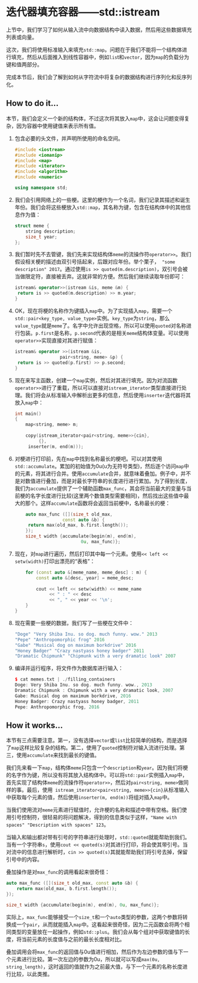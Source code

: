 # 迭代器填充容器——std::istream

上节中，我们学习了如何从输入流中向数据结构中读入数据，然后用这些数据填充列表或向量。

这次，我们将使用标准输入来填充`std::map`。问题在于我们不能将一个结构体进行填充，然后从后面推入到线性容器中，例如`lis`t和`vector`，因为`map`的负载分为键和值两部分。

完成本节后，我们会了解到如何从字符流中将复杂的数据结构进行序列化和反序列化。

## How to do it...

本节，我们会定义一个新的结构体，不过这次将其放入`map`中，这会让问题变得复杂，因为容器中使用键值来表示所有值。

1. 包含必要的头文件，并声明所使用的命名空间。

   ```c++
   #include <iostream>
   #include <iomanip>
   #include <map>
   #include <iterator>
   #include <algorithm>
   #include <numeric>
   
   using namespace std;
   ```

2. 我们会引用网络上的一些梗。这里的梗作为一个名词，我们记录其描述和诞生年份。我们会将这些梗放入`std::map`，其名称为键，包含在结构体中的其他信息作为值：

   ```c++
   struct meme {
       string description;
       size_t year;
   };
   ```

3. 我们暂时先不去管键，我们先来实现结构体`meme`的流操作符`operator>>`。我们假设相关梗的描述由双引号括起来，后跟对应年份。举个栗子，` "some description" 2017`。通过使用`is >> quoted(m.description)`，双引号会被当做限定符，直接被丢弃。这就非常的方便。然后我们继续读取年份即可：

   ```c++
   istream& operator>>(istream &is, meme &m) {
   	return is >> quoted(m.description) >> m.year;
   }
   ```

4. OK，现在将梗的名称作为键插入`map`中。为了实现插入`map`，需要一个`std::pair<key_type, value_type>`实例。`key_type`为`string`，那么`value_type`就是`meme`了。名字中允许出现空格，所以可以使用`quoted`对名称进行包装。`p.first`是名称，`p.second`代表的是相关`meme`结构体变量。可以使用`operator>>`实现直接对其进行赋值：

   ```c++
   istream& operator >>(istream &is,
   				    pair<string, meme> &p) {
   	return is >> quoted(p.first) >> p.second;
   }
   ```

5. 现在来写主函数，创建一个`map`实例，然后对其进行填充。因为对流函数`operator>>`进行了重载，所以可以直接对`istream_iterator`类型直接进行处理。我们将会从标准输入中解析出更多的信息，然后使用`inserter`迭代器将其放入`map`中：

   ```c++
   int main()
   {
       map<string, meme> m;
       
       copy(istream_iterator<pair<string, meme>>{cin},
      		{},
       	inserter(m, end(m))); 
   ```

6. 对梗进行打印前，先在`map`中找到名称最长的梗吧。可以对其使用`std::accumulate`。累加的初始值为0u(u为无符号类型)，然后逐个访问`map`中的元素，将其进行合并。使用`accumulate`合并，就意味着叠加。例子中，并不是对数值进行叠加，而是对最长字符串的长度进行进行累加。为了得到长度，我们为`accumulate`提供了一个辅助函数`max_func`，其会将当前最大的变量与当前梗的名字长度进行比较(这里两个数值类型需要相同)，然后找出这些值中最大的那个。这样`accumulate`函数将会返回当前梗中，名称最长的梗：

   ```c++
       auto max_func ([](size_t old_max,
       				 const auto &b) {
       	return max(old_max, b.first.length());
       });
       size_t width {accumulate(begin(m), end(m),
       					    0u, max_func)};
   ```

7. 现在，对`map`进行遍历，然后打印其中每一个元素。使用`<< left << setw(width)`打印出漂亮的“表格”：

   ```c++
       for (const auto &[meme_name, meme_desc] : m) {
           const auto &[desc, year] = meme_desc;
           
           cout << left << setw(width) << meme_name
                << " : " << desc
                << ", " << year << '\n';
       }
   }
   ```

8. 现在需要一些梗的数据，我们写了一些梗在文件中：

   ```c++
   "Doge" "Very Shiba Inu. so dog. much funny. wow." 2013
   "Pepe" "Anthropomorphic frog" 2016
   "Gabe" "Musical dog on maximum borkdrive" 2016
   "Honey Badger" "Crazy nastyass honey badger" 2011
   "Dramatic Chipmunk" "Chipmunk with a very dramatic look" 2007
   ```

9. 编译并运行程序，将文件作为数据库进行输入：

   ```c++
   $ cat memes.txt | ./filling_containers
   Doge: Very Shiba Inu. so dog. much funny. wow., 2013
   Dramatic Chipmunk : Chipmunk with a very dramatic look, 2007
   Gabe: Musical dog on maximum borkdrive, 2016
   Honey Badger: Crazy nastyass honey badger, 2011
   Pepe: Anthropomorphic frog, 2016
   ```

## How it works...

本节有三点需要注意。第一，没有选择`vector`或`list`比较简单的结构，而是选择了`map`这样比较复杂的结构。第二，使用了`quoted`控制符对输入流进行处理。第三，使用`accumulate`来找到最长的键值。

我们先来看一下`map`，结构体`meme`只包含一个`description`和`year`。因为我们将梗的名字作为键，所以没有将其放入结构体中。可以将`std::pair`实例插入`map`中，首先实现了结构体`meme`的流操作符`operator>>`，然后对`pair<string, meme>`做同样的事。最后，使用` istream_iterator<pair<string, meme>>{cin}`从标准输入中获取每个元素的值，然后使用` inserter(m, end(m)) `将组对插入`map`中。

当我们使用流对`meme`元素进行赋值时，允许梗的名称和描述中带有空格。我们使用引号控制符，很轻易的将问题解决，得到的信息类似于这样，`"Name with spaces" "Description with spaces" 123`。

当输入和输出都对带有引号的字符串进行处理时，`std::quoted`就能帮助到我们。当有一个字符串`s`，使用`cout << quoted(s)`对其进行打印，将会使其带引号。当对流中的信息进行解析时，`cin >> quoted(s)`其就能帮助我们将引号去掉，保留引号中的内容。

叠加操作是对`max_func`的调用看起来很奇怪：

```c++
auto max_func ([](size_t old_max, const auto &b) {
	return max(old_max, b.first.length());
});

size_t width {accumulate(begin(m), end(m), 0u, max_func)};
```

实际上，`max_func`能够接受一个`size_t`和一个`auto`类型的参数，这两个参数将转换成一个`pair`，从而就能插入`map`中。这看起来很奇怪，因为二元函数会将两个相同类型的变量放在一起操作，例如`std::plus`。我们会从每个组对中获取键值的长度，将当前元素的长度值与之前的最长长度相对比。

叠加调用会将`max_func`的返回值与0u值进行相加，然后作为左边参数的值与下一个元素进行比较。第一次左边的参数为0u，所以就可以写成`max(0u, string_length)`，这时返回的值就作为之前最大值，与下一个元素的名称长度进行比较，以此类推。